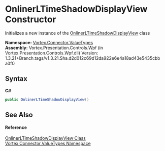 # OnlinerLTimeShadowDisplayView Constructor 
 

Initializes a new instance of the <a href="T_Vortex_Connector_ValueTypes_OnlinerLTimeShadowDisplayView.md">OnlinerLTimeShadowDisplayView</a> class

**Namespace:**&nbsp;<a href="N_Vortex_Connector_ValueTypes.md">Vortex.Connector.ValueTypes</a><br />**Assembly:**&nbsp;Vortex.Presentation.Controls.Wpf (in Vortex.Presentation.Controls.Wpf.dll) Version: 1.3.21+Branch.tags/v1.3.21.Sha.d2d012c69d12da922e6e4a18ad43e5435cbba0f0

## Syntax

**C#**<br />
``` C#
public OnlinerLTimeShadowDisplayView()
```


## See Also


#### Reference
<a href="T_Vortex_Connector_ValueTypes_OnlinerLTimeShadowDisplayView.md">OnlinerLTimeShadowDisplayView Class</a><br /><a href="N_Vortex_Connector_ValueTypes.md">Vortex.Connector.ValueTypes Namespace</a><br />